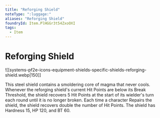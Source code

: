 ```yaml
---
title: "Reforging Shield"
noteType: ":luggage:"
aliases: "Reforging Shield"
foundryId: Item.PlHGGr3t54ZxoOXI
tags:
  - Item
---
```


# Reforging Shield
![[systems-pf2e-icons-equipment-shields-specific-shields-reforging-shield.webp|150]]

This steel shield contains a smoldering core of magma that never cools. Whenever the reforging shield's current Hit Points are below its Break Threshold, the shield recovers 5 Hit Points at the start of its wielder's turn each round until it is no longer broken. Each time a character Repairs the shield, the shield recovers double the number of Hit Points. The shield has Hardness 15, HP 120, and BT 60.
